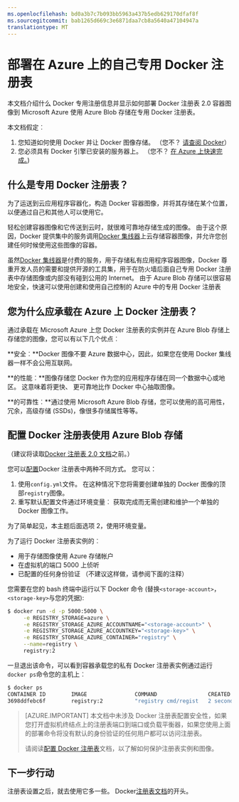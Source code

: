 ```yaml
---
ms.openlocfilehash: bd0a3b7c7b093bb5963a437b5edb629170dfaf8f
ms.sourcegitcommit: bab1265d669c3e6871daa7cb8a5640a47104947a
translationtype: MT
---
```

<properties title="Deploying Your Own Private Docker Registry on Azure"
  pageTitle="部署在 Azure 上的自己专用 Docker 注册表"
  description="描述如何使用 Docker 注册表来承载容器图像对 Azure Blob 存储服务。"
  services="virtual-machines"
  documentationCenter="virtual-machines"
  authors="ahmetalpbalkan"
  editor="squillace"
  manager="" 
  tags="" />

<tags
  ms.service="virtual-machines"
  ms.devlang="multiple"
  ms.topic="article"
  ms.tgt_pltfrm="vm-linux"
  ms.workload="infrastructure-services"
  ms.date="06/17/2015" 
  ms.author="ahmetb" />

# 部署在 Azure 上的自己专用 Docker 注册表

本文档介绍什么 Docker 专用注册信息并显示如何部署 Docker 注册表 2.0 容器图像到 Microsoft Azure 使用 Azure Blob 存储在专用 Docker 注册表。

本文档假定︰

1. 您知道如何使用 Docker 并让 Docker 图像存储。 （您不？ [请查阅 Docker](https://www.docker.com)）
2. 您必须具有 Docker 引擎已安装的服务器上。 （您不？ [在 Azure 上快速完成。](http://azure.microsoft.com/documentation/templates/docker-simple-on-ubuntu/))


## 什么是专用 Docker 注册表？

为了运送到云应用程序容器化，构造 Docker 容器图像，并将其存储在某个位置，以便通过自己和其他人可以使用它。 

轻松创建容器图像和它传送到云时，就很难可靠地存储生成的图像。 由于这个原因，Docker 提供集中的服务调用[Docker 集线器][docker 集线器]上云存储容器图像，并允许您创建任何时候使用这些图像的容器。

虽然[Docker 集线器][docker 集线器]是付费的服务，用于存储私有应用程序容器图像，Docker 尊重开发人员的需要和提供开源的工具集，用于在防火墙后面自己专用 Docker 注册表中存储图像或内部没有碰到公用的 Internet。
由于 Azure Blob 存储可以很容易地安全，快速可以使用创建和使用自己控制的 Azure 中的专用 Docker 注册表

## 您为什么应承载在 Azure 上 Docker 注册表？

通过承载在 Microsoft Azure 上您 Docker 注册表的实例并在 Azure Blob 存储上存储您的图像，您可以有以下几个优点︰

**安全︰**Docker 图像不要 Azure 数据中心，因此，如果您在使用 Docker 集线器一样不会公用互联网。
  
**的性能︰**图像存储您 Docker 作为您的应用程序存储在同一个数据中心或地区。 这意味着将更快、 更可靠地比作 Docker 中心抽取图像。

**的可靠性︰**通过使用 Microsoft Azure Blob 存储，您可以使用的高可用性，冗余，高级存储 (SSDs)，像很多存储属性等等。

## 配置 Docker 注册表使用 Azure Blob 存储

（建议将读取[Docker 注册表 2.0 文档][注册表文档]之前。）

您可以[配置][注册表配置]Docker 注册表中两种不同方式。
您可以：

1. 使用`config.yml`文件。 在这种情况下您将需要创建单独的 Docker 图像的顶部`registry`图像。
2. 重写默认配置文件通过环境变量︰ 获取完成而无需创建和维护一个单独的 Docker 图像工作。

为了简单起见，本主题后面选项 2，使用环境变量。

为了运行 Docker 注册表实例的︰
* 用于存储图像使用 Azure 存储帐户
* 在虚拟机的端口 5000 上侦听
* 已配置的任何身份验证 （不建议这样做，请参阅下面的注释）

您需要在您的 bash 终端中运行以下 Docker 命令 (替换`<storage-account>`，`<storage-key>`与您的凭据):

```sh
$ docker run -d -p 5000:5000 \
     -e REGISTRY_STORAGE=azure \
     -e REGISTRY_STORAGE_AZURE_ACCOUNTNAME="<storage-account>" \
     -e REGISTRY_STORAGE_AZURE_ACCOUNTKEY="<storage-key>" \
     -e REGISTRY_STORAGE_AZURE_CONTAINER="registry" \
     --name=registry \
     registry:2
```

一旦退出该命令，可以看到容器承载您的私有 Docker 注册表实例通过运行`docker ps`命令您的主机上︰

```sh
$ docker ps
CONTAINER ID        IMAGE               COMMAND                CREATED             STATUS              PORTS                    NAMES
3698ddfebc6f        registry:2          "registry cmd/regist   2 seconds ago       Up 1 seconds        0.0.0.0:5000->5000/tcp   registry
```

> [AZURE.IMPORTANT] 本文档中未涉及 Docker 注册表配置安全性，如果您打开虚拟机终结点上的注册表端口到端口或负载平衡器，如果您使用上面的部署命令将没有默认的身份验证的任何用户都可以访问注册表。
>
> 请阅读[配置 Docker 注册表][注册表配置]文档，以了解如何保护注册表实例和图像。

## 下一步行动

注册表设置之后，就去使用它多一些。 Docker[注册表文档]的开头。 

[docker 集线器]: https://hub.docker.com/
[注册表]: https://github.com/docker/distribution
[注册表文档]: http://docs.docker.com/registry/
[注册表配置]: http://docs.docker.com/registry/configuration/
 